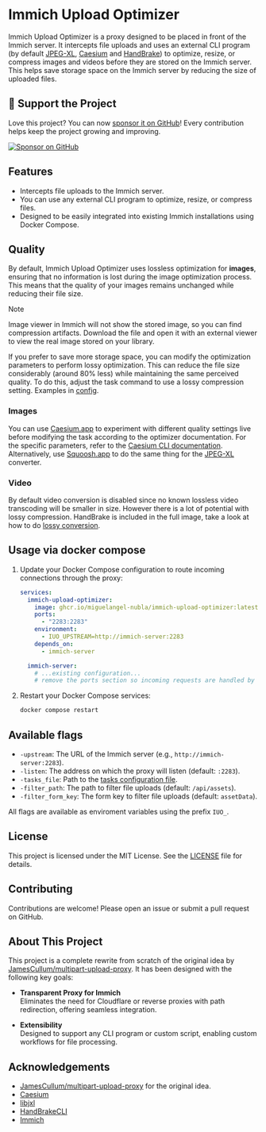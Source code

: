 # Immich Upload Optimizer

Immich Upload Optimizer is a proxy designed to be placed in front of the Immich server. It intercepts file uploads and uses an external CLI program (by default [JPEG-XL](https://github.com/libjxl/libjxl), [Caesium](https://github.com/Lymphatus/caesium-clt) and [HandBrake](https://github.com/HandBrake/HandBrake)) to optimize, resize, or compress images and videos before they are stored on the Immich server. This helps save storage space on the Immich server by reducing the size of uploaded files.

## 🌟 Support the Project  

Love this project? You can now [sponsor it on GitHub](https://github.com/sponsors/miguelangel-nubla)! Every contribution helps keep the project growing and improving.

[![Sponsor on GitHub](https://img.shields.io/badge/Sponsor-GitHub-blue?style=for-the-badge&logo=github-sponsors)](https://github.com/sponsors/miguelangel-nubla)

## Features

- Intercepts file uploads to the Immich server.
- You can use any external CLI program to optimize, resize, or compress files.
- Designed to be easily integrated into existing Immich installations using Docker Compose.

## Quality

By default, Immich Upload Optimizer uses lossless optimization for **images**, ensuring that no information is lost during the image optimization process. This means that the quality of your images remains unchanged while reducing their file size.

> [!NOTE]
> Image viewer in Immich will not show the stored image, so you can find compression artifacts.
> Download the file and open it with an external viewer to view the real image stored on your library.

If you prefer to save more storage space, you can modify the optimization parameters to perform lossy optimization. This can reduce the file size considerably (around 80% less) while maintaining the same perceived quality. To do this, adjust the task command to use a lossy compression setting. Examples in [config](config/).

### Images
You can use [Caesium.app](https://caesium.app/) to experiment with different quality settings live before modifying the task according to the optimizer documentation. For the specific parameters, refer to the [Caesium CLI documentation](https://github.com/Lymphatus/caesium-clt). Alternatively, use [Squoosh.app](https://squoosh.app/) to do the same thing for the [JPEG-XL](https://github.com/libjxl/libjxl) converter.

### Video
By default video conversion is disabled since no known lossless video transcoding will be smaller in size. However there is a lot of potential with lossy compression. HandBrake is included in the full image, take a look at how to do [lossy conversion](config/profile1/tasks.yaml).

## Usage via docker compose

1. Update your Docker Compose configuration to route incoming connections through the proxy:

    ```yaml
    services:
      immich-upload-optimizer:
        image: ghcr.io/miguelangel-nubla/immich-upload-optimizer:latest
        ports:
          - "2283:2283"
        environment:
          - IUO_UPSTREAM=http://immich-server:2283
        depends_on:
          - immich-server

      immich-server:
        # ...existing configuration...
        # remove the ports section so incoming requests are handled by the proxy by default
    ```

2. Restart your Docker Compose services:

    ```sh
    docker compose restart
    ```

## Available flags

  - `-upstream`: The URL of the Immich server (e.g., `http://immich-server:2283`).
  - `-listen`: The address on which the proxy will listen (default: `:2283`).
  - `-tasks_file`: Path to the [tasks configuration file](TASKS.md).
  - `-filter_path`: The path to filter file uploads (default: `/api/assets`).
  - `-filter_form_key`: The form key to filter file uploads (default: `assetData`).

  All flags are available as enviroment variables using the prefix `IUO_`.

## License

This project is licensed under the MIT License. See the [LICENSE](LICENSE) file for details.

## Contributing

Contributions are welcome! Please open an issue or submit a pull request on GitHub.

## About This Project 

This project is a complete rewrite from scratch of the original idea by [JamesCullum/multipart-upload-proxy](https://github.com/JamesCullum/multipart-upload-proxy). It has been designed with the following key goals:

- **Transparent Proxy for Immich**  
  Eliminates the need for Cloudflare or reverse proxies with path redirection, offering seamless integration.

- **Extensibility**  
  Designed to support any CLI program or custom script, enabling custom workflows for file processing.

## Acknowledgements

- [JamesCullum/multipart-upload-proxy](https://github.com/JamesCullum/multipart-upload-proxy) for the original idea.
- [Caesium](https://github.com/Lymphatus/caesium-image-compressor)
- [libjxl](https://github.com/libjxl/libjxl)
- [HandBrakeCLI](https://github.com/HandBrake/HandBrake)
- [Immich](https://github.com/immich-app/immich)
